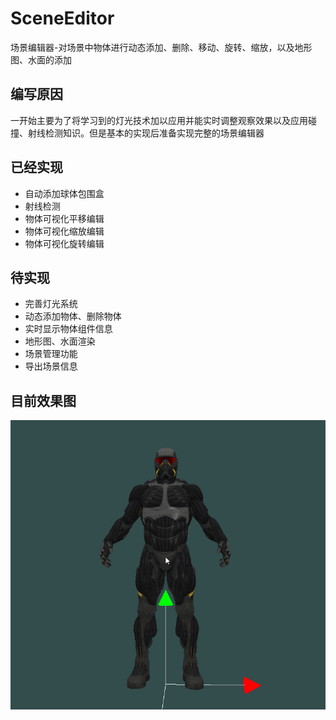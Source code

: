 # SceneEditor
场景编辑器-对场景中物体进行动态添加、删除、移动、旋转、缩放，以及地形图、水面的添加

## 编写原因
一开始主要为了将学习到的灯光技术加以应用并能实时调整观察效果以及应用碰撞、射线检测知识。但是基本的实现后准备实现完整的场景编辑器

## 已经实现
- 自动添加球体包围盒
- 射线检测
- 物体可视化平移编辑
- 物体可视化缩放编辑
- 物体可视化旋转编辑
## 待实现
- 完善灯光系统
- 动态添加物体、删除物体
- 实时显示物体组件信息
- 地形图、水面渲染
- 场景管理功能
- 导出场景信息

## 目前效果图
![Engine](./Display/2017-8-14.gif)
